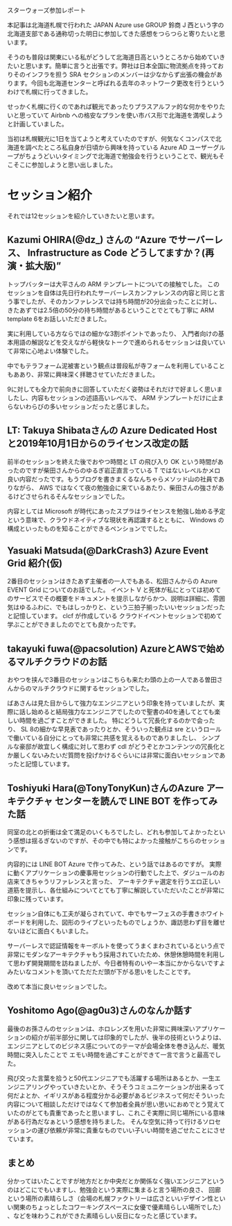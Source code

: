 スターウォーズ参加レポート

本記事は北海道札幌で行われた JAPAN Azure use GROUP 鈴商 J 西という字の北海道支部である通称切った明日に参加してきた感想をつらつらと寄りたいと思います。

そうのも普段は関東にいる私がどうして北海道日高というところから始めていきたいと思います。簡単に言うと出張です。弊社は日本全国に物流拠点を持っておりそのインフラを担う SRA セクションのメンバーは少なからず出張の機会があります。今回も北海道センターと呼ばれる去年のネットワーク更改を行うというわけで札幌に行ってきました。

せっかく札幌に行くのであれば観光であったりプラスアルファ的な何かをやりたいと思っていて Airbnb への格安なプランを使い市バス形で北海道を満喫しようと計画していました。

当初は札幌観光に1日を当てようと考えていたのですが、何気なくコンパスで北海道を調べたところ私自身が日頃から興味を持っている Azure AD ユーザーグループがちょうどいいタイミングで北海道で勉強会を行うということで、観光もそこそこに参加しようと思い出しました。

# セッション紹介
それでは12セッションを紹介していきたいと思います。

## Kazumi OHIRA(@dz_) さんの “Azure でサーバーレス、 Infrastructure as Code どうしてますか？(再演・拡大版)”
トップバッターは大平さんの ARM テンプレートについての接触でした。
このセッションを自体は先日行われたサーバーレスカンファレンスの内容と同じと言う事でしたが、そのカンファレンスでは持ち時間が20分出会ったことに対し、 きたあずでは2.5倍の50分の持ち時間があるということでとても丁寧に ARM template 6をお話しいただきました。

実に利用している方ならではの細かな3割ポイントであったり、 入門者向けの基本用語の解説などを交えながら軽快なトークで進められるセッションは良いていて非常に心地よい体験でした。

中でもテラフォーム泥被害という観点は普段私が寺フォームを利用していることもああり、非常に興味深く拝聴させていただきました。

9に対しても全力で前向きに回答していただく姿勢はそれだけで好ましく思いましたし、内容もセッションの述語高いレベルで、 ARM テンプレートだけに止まらないわらびの多いセッションだったと感じました。

## LT: Takuya Shibataさんの Azure Dedicated Host と2019年10月1日からのライセンス改定の話
前半のセッションを終えた後でおやつ時間と LT の飛び入り OK という時間があったのですが柴田さんからのゆるぎ岩正直言っている T ではないレベルかメロ良い内容だったです。もうブログを書きまくるなんちゃらメソッド山の社員でありながら、 AWS ではなくて夜の勉強会に来ているあたり、柴田さんの強さがあるけどさせられるそんなセッションでした。

内容としては Microsoft が時代にあったスプラはライセンスを勉強し始める予定という意味で、クラウドネイティブな現状を再認識するとともに、 Windows の構成といったものを知ることができるペンションででした。


## Yasuaki Matsuda(@DarkCrash3) Azure Event Grid 紹介(仮)
2番目のセッションはきたあず主催者の一人でもある、松田さんからの Azure EVENT Grid についてのお話でした。 イベント V と死体が私にとっては初めてのサービスでその概要をドキュメントを提示しながらかつ、説明は詳細に、雰囲気はゆるふわに、でもはしっかりと、という三拍子揃ったいいセッションだったと記憶しています。 clcf が作成している クラウドイベントセッションで初めて学ぶことができましたのでとても良かったです。

## takayuki fuwa(@pacsolution) AzureとAWSで始めるマルチクラウドのお話
おやつを挟んで3番目のセッションはこちらも来たわ頭の上の一人である曽田さんからのマルチクラウドに関するセッションでした。

ばあさんは見た目からして強力なエンジニアという印象を持っていましたが、実際に話し始めると結局強力なエンジニアでしたので聖書の40を通してとても楽しい時間を過ごすことができました。
特にどうして冗長化するのかで会ったり、 SL 8の細かな早見表であったりとか、そういった観点は  sre というロールで働いている自分にとっても非常に共感を覚えるものでありましたし、 シンプルな豪邸が故宜しく構成に対して思わず cdl がどうぞとかコンテンツの冗長化とか厳しくないみたいだ質問を投げかけるぐらいには非常に面白いセッションであったと記憶しています。

## Toshiyuki Hara(@TonyTonyKun)さんのAzure アーキテクチャ センターを読んで LINE BOT を作ってみた話
同室の北との折衝は全て満足のいくもろでしたし、どれも参加してよかったという感想は揺るぎないのですが、その中でも特によかった接触がこちらのセッションです。

内容的には LINE BOT Azure で作ってみた、という話ではあるのですが。
実際に動くアプリケーションの慶事用セッションの行動でした上で、ダジュールのお店来てきちゃうリファレンスと言った、 アーキテクチャ選定を行うエロ正しい道筋を提示し、各仕組みについてとても丁寧に解説していただいたことが非常に印象に残っています。

セッション自体にも工夫が凝らされていて、中でもサーフェスの手書きホワイトボードを利用した、図形のライブといったものでしょうか、諏訪思わず目を離せないほどに面白くもいました。 

サーバーレスで認証情報をキーボルトを使ってうまくまわされているという点で非常にモダンなアーキテクチャもう採用されていたため、休憩休憩時間を利用して思わず開発期間を訪ねましたが、今日者特有のいやー本当にかからないですよみたいなコメントを頂いてただただ頭が下がる思いをしたことです。

改めて本当に良いセッションでした。

## Yoshitomo Ago(@ag0u3)さんのなんか話す
最後のお孫さんのセッションは、ホロレンズを用いた非常に興味深いアプリケーションの紹介が前半部分に関しては印象的でしたが、後半の技術というよりは、エンジニアとしてのビジネス感についてのテーマが会場全体を巻き込んだ、暖気時間に突入したことで エモい時間を過ごすことができて一言で言うと最高でした。

飛び交った言葉を拾うと50代エンジニアでも活躍する場所はあるとか、一生エンジニアリングやっていきたいとか、そうそうコミュニケーションが出来るって何だよとか、イギリスがある程度分かる必要があるビジネスって何だそういった内容について相談しただけではなくて参加者全員が思い思いにおめでとう覚えていたのがとても貴重であったと思いますし、これこそ実際に同じ場所にいる意味がある行為だなぁという感想を持ちました。
そんな空気に持って行けるソロセッションの運び依頼が非常に貴重なものでいい子いい時間を過ごせたことにさせています。

## まとめ
分かってはいたことですが地方だとか中央だとか関係なく強いエンジニアというのはどこにでもいますし、勉強会という実際に集まると言う場所の良さ、 回廊という場所の素晴らしさ（会場の札幌ファクトリーは広さといいデザイン性といい関東のちょっとしたコワーキングスペースに女優で優素晴らしい場所でした） 、などを味わうこれができた素晴らしい反日になったと感じています。

